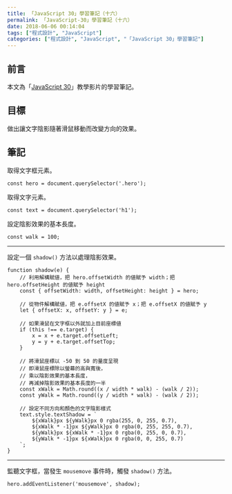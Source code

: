 ```yaml
---
title: 「JavaScript 30」學習筆記（十六）
permalink: 「JavaScript-30」學習筆記（十六）
date: 2018-06-06 00:14:04
tags: ["程式設計", "JavaScript"]
categories: ["程式設計", "JavaScript", "「JavaScript 30」學習筆記"]
---
```


## 前言

本文為「[JavaScript 30](https://javascript30.com/)」教學影片的學習筆記。

## 目標

做出讓文字陰影隨著滑鼠移動而改變方向的效果。

## 筆記

取得文字框元素。

```JS
const hero = document.querySelector('.hero');
```

取得文字元素。

```JS
const text = document.querySelector('h1');
```

設定陰影效果的基本長度。

```JS
const walk = 100;
```

---

設定一個 `shadow()` 方法以處理陰影效果。

```JS
function shadow(e) {
    // 利用解構賦値，把 hero.offsetWidth 的値賦予 width；把 hero.offsetHeight 的値賦予 height
    const { offsetWidth: width, offsetHeight: height } = hero;

    // 從物件解構賦値，把 e.offsetX 的値賦予 x；把 e.offsetX 的値賦予 y
    let { offsetX: x, offsetY: y } = e;

    // 如果滑鼠在文字框以外就加上目前座標値
    if (this !== e.target) {
        x = x + e.target.offsetLeft;
        y = y + e.target.offsetTop;
    }

    // 將滑鼠座標以 -50 到 50 的量度呈現
    // 即滑鼠座標除以螢幕的高與寬後，
    // 乘以陰影效果的基本長度，
    // 再減掉陰影效果的基本長度的一半
    const xWalk = Math.round((x / width * walk) - (walk / 2));
    const yWalk = Math.round((y / width * walk) - (walk / 2));

    // 設定不同方向和顏色的文字陰影樣式
    text.style.textShadow = `
        ${xWalk}px ${yWalk}px 0 rgba(255, 0, 255, 0.7),
        ${xWalk * -1}px ${yWalk}px 0 rgba(0, 255, 255, 0.7),
        ${yWalk}px ${xWalk * -1}px 0 rgba(0, 255, 0, 0.7),
        ${yWalk * -1}px ${xWalk}px 0 rgba(0, 0, 255, 0.7)
    `;
}
```

---

監聽文字框，當發生 `mousemove` 事件時，觸發 `shadow()` 方法。

```JS
hero.addEventListener('mousemove', shadow);
```
